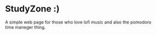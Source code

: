 # StudyZone :)

A simple web page for those who love lofi music and also the pomodoro time maneger thing.
